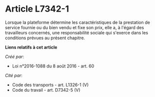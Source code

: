 # Article L7342-1

Lorsque la plateforme détermine les caractéristiques de la prestation de service fournie ou du bien vendu et fixe son prix,
elle a, à l'égard des travailleurs concernés, une responsabilité sociale qui s'exerce dans les conditions prévues au présent
chapitre.

**Liens relatifs à cet article**

_Créé par_:

  - Loi n°2016-1088 du 8 août 2016 - art. 60

_Cité par_:

  - Code des transports - art. L1326-1 (V)
  - Code du travail - art. D7342-5 (V)
